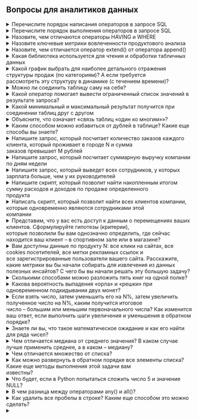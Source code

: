 
## Вопросы для аналитиков данных

<details>
<summary>Перечислите порядок написания операторов в запросе SQL</summary>

```sql
SELECT
 [DISTINCT | DISTINCTROW | ALL]
 select_expression,...
 FROM table_references
 [WHERE where_definition]
 [GROUP BY {unsigned_integer | column | formula}]
 [HAVING where_definition]
 [ORDER BY {unsigned_integer | column | formula} [ASC | DESC], ...]
```
</details>

<details>
<summary>Перечислите порядок выполнения операторов в запросе SQL</summary>

```sql
1. FROM
2. WHERE
3. GROUP BY
4. HAVING
5. SELECT
6. ORDER BY
```
</details>

<details>
<summary>Назовите, чем отличаются операторы HAVING и WHERE</summary>
<p>HAVING используется как WHERE, но в другой части SQL-выражения и, соответственно, на другой
стадии формирования запроса. HAVING применяется не для всего набора столбцов таблицы, а для набора созданного оператором GROUP BY и применяется всегда строго после него.</p>
</details>

<details>
<summary>Назовите ключевые метрики вовлеченности продуктового анализа</summary>
TODO
</details>

<details>
<summary>Назовите, чем отличается оператор extend() от оператора append()</summary>
TODO
</details>

<details>
<summary>Какая библиотека используется для чтения и обработки табличных данных</summary>
TODO
</details>

<details>
<summary>Какой график выбрать для наиболее детального отражения структуры продаж (по категориям)? А если требуется </summary>
TODO
</details>
рассмотреть эту структуру в динамике (с течением времени)?
<details>
<summary>Можно ли соединить таблицу саму на себя?</summary>
TODO
</details>

<details>
<summary>Какой оператор помогает вывести ограниченный список значений в результате запроса?</summary>

```sql
SELECT id
FROM answer
LIMIT 10;
```
</details>

<details>
<summary>Какой минимальный и максимальный результат получится при соединении таблиц друг с другом</summary>
TODO
</details>

<details>
<summary>Объясните, что означает «связь таблиц «один ко многим»»?</summary>
TODO
</details>

<details>
<summary>Каким способом можно избавиться от дублей в таблице? Какие еще способы вы знаете?</summary>

```sql
    SELECT DISTINCT title
    FROM report;
```
```sql
    SELECT id, title, COUNT(*)
    FROM report
    GROUP BY id, title
    HAVING COUNT(*) = 1;
```
</details>

<details>
<summary>Напишите запрос, который посчитает количество заказов каждого клиента, который проживает в городе N и сумма </summary>
TODO
</details>
заказов превышает M рублей
<details>
<summary>Напишите запрос, который посчитает суммарную выручку компании по дням недели</summary>
TODO
</details>

<details>
<summary>Напишите запрос, который выведет всех сотрудников, у которых зарплата больше, чем у их руководителей</summary>
TODO
</details>

<details>
<summary>Напишите скрипт, который позволит найти накопленным итогом сумму расходов и доходов по продаже определенного </summary>
TODO
</details>
продукта
<details>
<summary>Написать скрипт, который позволит найти всех клиентов компании, которые одновременно являются сотрудниками этой </summary>
TODO
</details>
компании
<details>
<summary>Представим, что у вас есть доступ к данным о перемещениях ваших клиентов. Сформулируйте гипотезы (критерии), </summary>
TODO
</details>
которые позволили бы вам однозначно определить, где сейчас находится ваш клиент – в спортивном зале или в магазине?
<details>
<summary>Вам доступны данные по продукту N: все клики на сайтах, все cookies посетителей, все метки рекламных ссылок и </summary>
TODO
</details>
все зарегистрированные пользователи вашего сайта. Расскажите, какие метрики вы бы начали собирать для извлечения из данных полезных инсайтов? С чего бы вы начали решать эту большую задачу?
<details>
<summary>Сколькими способами можно разложить пять книг на одной полке?</summary>
TODO
</details>

<details>
<summary>Какова вероятность выпадения «орла» и «решки» при одновременном подкидывании двух монет?</summary>
TODO
</details>

<details>
<summary>Если взять число, затем уменьшить его на N%, затем увеличить полученное число на N%, каким получится итоговое </summary>
TODO
</details>
число – большим или меньшим первоначального числа? Как изменится ваш ответ, если выполнить шаги увеличения и уменьшения в обратном порядке?
<details>
<summary>Знаете ли вы, что такое математическое ожидание и как его найти для ряда чисел?</summary>
TODO
</details>

<details>
<summary>Чем отличается медиана от среднего значения? В каком случае лучше применить среднее, а в каком – медиану?</summary>
TODO
</details>

<details>
<summary>Чем отличается множество от списка?</summary>
TODO
</details>

<details>
<summary>Как можно развернуть в обратном порядке все элементы списка? Какие еще методы выполнения этой задачи вам </summary>
TODO
</details>
известны?
<details>
<summary>Что будет, если в Python попытаться сложить число 5 и значение NULL?</summary>
TODO
</details>

<details>
<summary>В чем разница между операторами any() и all()?</summary>
TODO
</details>

<details>
<summary>Как удалить все пробелы в строке? Каким еще способом это можно сделать?</summary>
TODO
</details>

<details>
<summary></summary>
TODO
</details>
